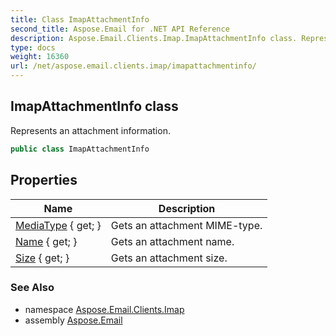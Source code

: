 ```yaml
---
title: Class ImapAttachmentInfo
second_title: Aspose.Email for .NET API Reference
description: Aspose.Email.Clients.Imap.ImapAttachmentInfo class. Represents an attachment information
type: docs
weight: 16360
url: /net/aspose.email.clients.imap/imapattachmentinfo/
---
```

## ImapAttachmentInfo class

Represents an attachment information.

```csharp
public class ImapAttachmentInfo
```

## Properties

| Name | Description |
| --- | --- |
| [MediaType](../../aspose.email.clients.imap/imapattachmentinfo/mediatype/) { get; } | Gets an attachment MIME-type. |
| [Name](../../aspose.email.clients.imap/imapattachmentinfo/name/) { get; } | Gets an attachment name. |
| [Size](../../aspose.email.clients.imap/imapattachmentinfo/size/) { get; } | Gets an attachment size. |

### See Also

* namespace [Aspose.Email.Clients.Imap](../../aspose.email.clients.imap/)
* assembly [Aspose.Email](../../)


